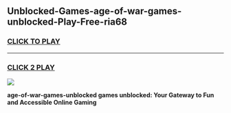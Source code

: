 
## Unblocked-Games-age-of-war-games-unblocked-Play-Free-ria68
<h3>
<a href="https://premium76.site?title=age-of-war-games-unblocked&ref=20A">CLICK TO PLAY</a></h3>
<hr>

<h3>
<a href="https://premium76.site?title=age-of-war-games-unblocked&ref=20A">CLICK 2 PLAY</a>
  
</h3>

<a href="https://premium76.site?title=age-of-war-games-unblocked&ref=20A"><img src="https://clearcache.store/games.png"></a>


**age-of-war-games-unblocked games unblocked: Your Gateway to Fun and Accessible Online Gaming**
